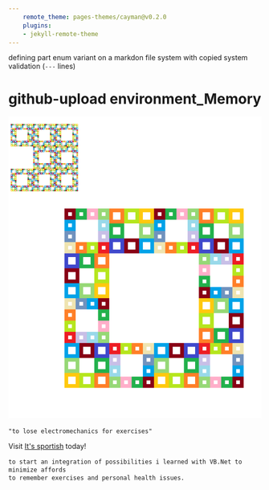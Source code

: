 ```yaml
---
    remote_theme: pages-themes/cayman@v0.2.0
    plugins:
    - jekyll-remote-theme
---
```

defining part enum variant on a markdon file system with copied system validation (`---` lines)

# github-upload environment_Memory
![waterbowl](camtasia_unknowen.bmp "an uni cheat")

```vb.net
"to lose electromechanics for exercises"
```

Visit [It's sportish](https://github.com/ledlightjungledStefan/Osterei/blob/gutenberggnu/main/naming-convention.md) today!

    to start an integration of possibilities i learned with VB.Net to minimize affords
    to remember exercises and personal health issues.
